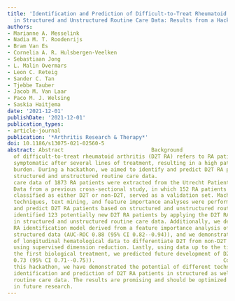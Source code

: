 ```yaml
---
title: 'Identification and Prediction of Difficult-to-Treat Rheumatoid Arthritis Patients
  in Structured and Unstructured Routine Care Data: Results from a Hackathon'
authors:
- Marianne A. Messelink
- Nadia M. T. Roodenrijs
- Bram Van Es
- Cornelia A. R. Hulsbergen-Veelken
- Sebastiaan Jong
- L. Malin Overmars
- Leon C. Reteig
- Sander C. Tan
- Tjebbe Tauber
- Jacob M. Van Laar
- Paco M. J. Welsing
- Saskia Haitjema
date: '2021-12-01'
publishDate: '2021-12-01'
publication_types:
- article-journal
publication: '*Arthritis Research & Therapy*'
doi: 10.1186/s13075-021-02560-5
abstract: Abstract                            Background               The new concept
  of difficult-to-treat rheumatoid arthritis (D2T RA) refers to RA patients who remain
  symptomatic after several lines of treatment, resulting in a high patient and economic
  burden. During a hackathon, we aimed to identify and predict D2T RA patients in
  structured and unstructured routine care data.                                         Methods               Routine
  care data of 1873 RA patients were extracted from the Utrecht Patient Oriented Database.
  Data from a previous cross-sectional study, in which 152 RA patients were clinically
  classified as either D2T or non-D2T, served as a validation set. Machine learning
  techniques, text mining, and feature importance analyses were performed to identify
  and predict D2T RA patients based on structured and unstructured routine care data.                                         Results               We
  identified 123 potentially new D2T RA patients by applying the D2T RA definition
  in structured and unstructured routine care data. Additionally, we developed a D2T
  RA identification model derived from a feature importance analysis of all available
  structured data (AUC-ROC 0.88 (95% CI 0.82--0.94)), and we demonstrated the potential
  of longitudinal hematological data to differentiate D2T from non-D2T RA patients
  using supervised dimension reduction. Lastly, using data up to the time of starting
  the first biological treatment, we predicted future development of D2TRA (AUC-ROC
  0.73 (95% CI 0.71--0.75)).                                         Conclusions               During
  this hackathon, we have demonstrated the potential of different techniques for the
  identification and prediction of D2T RA patients in structured as well as unstructured
  routine care data. The results are promising and should be optimized and validated
  in future research.
---
```

